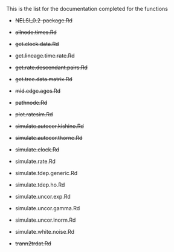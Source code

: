 This is the list for the documentation completed for the functions

- ~~NELSI_0.2-package.Rd~~

- ~~allnode.times.Rd~~

- ~~get.clock.data.Rd~~

- ~~get.lineage.time.rate.Rd~~

- ~~get.rate.descendant.pairs.Rd~~

- ~~get.tree.data.matrix.Rd~~

- ~~mid.edge.ages.Rd~~

- ~~pathnode.Rd~~

- ~~plot.ratesim.Rd~~

- ~~simulate.autocor.kishino.Rd~~

- ~~simulate.autocor.thorne.Rd~~

- ~~simulate.clock.Rd~~

- simulate.rate.Rd

- simulate.tdep.generic.Rd

- simulate.tdep.ho.Rd

- simulate.uncor.exp.Rd

- simulate.uncor.gamma.Rd

- simulate.uncor.lnorm.Rd

- simulate.white.noise.Rd

- ~~trann2trdat.Rd~~
